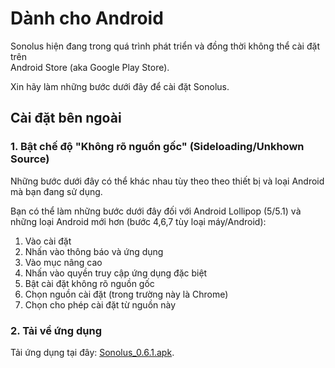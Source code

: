 # Dành cho Android

Sonolus hiện đang trong quá trình phát triển và đồng thời không thể cài đặt trên <br>Android Store (aka Google Play Store).

Xin hãy làm những bước dưới đây để cài đặt Sonolus.

## Cài đặt bên ngoài

### 1. Bật chế độ "Không rõ nguồn gốc" (Sideloading/Unkhown Source)

Những bước dưới đây có thể khác nhau tùy theo theo thiết bị và loại Android mà bạn đang sử dụng.

Bạn có thể làm những bước dưới đây đối với Android Lollipop (5/5.1) và những loại Android mới hơn (bước 4,6,7 tùy loại máy/Android):

1. Vào cài đặt
2. Nhấn vào thông báo và ứng dụng
3. Vào mục nâng cao
4. Nhấn vào quyền truy cập ứng dụng đặc biệt
5. Bật cài đặt không rõ nguồn gốc
6. Chọn nguồn cài đặt (trong trường này là Chrome)
7. Chọn cho phép cài đặt từ nguồn này

### 2. Tải về ứng dụng

Tải ứng dụng tại đây: [Sonolus_0.6.1.apk](https://sonolus.com/download/Sonolus_0.6.1.apk).
